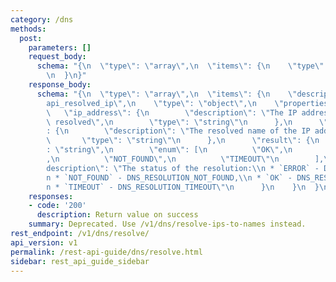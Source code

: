 ```yaml
---
category: /dns
methods:
  post:
    parameters: []
    request_body:
      schema: "{\n  \"type\": \"array\",\n  \"items\": {\n    \"type\": \"string\"\
        \n  }\n}"
    response_body:
      schema: "{\n  \"type\": \"array\",\n  \"items\": {\n    \"description\": \"\
        api_resolved_ip\",\n    \"type\": \"object\",\n    \"properties\": {\n   \
        \   \"ip_address\": {\n        \"description\": \"The IP address which was\
        \ resolved\",\n        \"type\": \"string\"\n      },\n      \"hostname\"\
        : {\n        \"description\": \"The resolved name of the IP address\",\n \
        \       \"type\": \"string\"\n      },\n      \"result\": {\n        \"type\"\
        : \"string\",\n        \"enum\": [\n          \"OK\",\n          \"ERROR\"\
        ,\n          \"NOT_FOUND\",\n          \"TIMEOUT\"\n        ],\n        \"\
        description\": \"The status of the resolution:\\n * `ERROR` - DNS_RESOLUTION_ERROR,\\\
        n * `NOT_FOUND` - DNS_RESOLUTION_NOT_FOUND,\\n * `OK` - DNS_RESOLUTION_OK,\\\
        n * `TIMEOUT` - DNS_RESOLUTION_TIMEOUT\"\n      }\n    }\n  }\n}"
    responses:
    - code: '200'
      description: Return value on success
    summary: Deprecated. Use /v1/dns/resolve-ips-to-names instead.
rest_endpoint: /v1/dns/resolve/
api_version: v1
permalink: /rest-api-guide/dns/resolve.html
sidebar: rest_api_guide_sidebar
---
```

